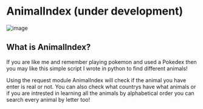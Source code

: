 # AnimalIndex (under development) 
![image](https://user-images.githubusercontent.com/72777943/215344693-1493cac0-5f2a-4f19-9715-615245a4acd3.png)

## What is AnimalIndex?
If you are like me and remember playing pokemon and used a Pokedex then you may like this simple script I wrote in python to find different animals! 

Using the request module AnimalIndex will check if the animal you have enter is real or not. 
You can also check what countrys have what animals or if you are intrested in learning all the animals by alphabetical order you can search every animal by letter too! 
